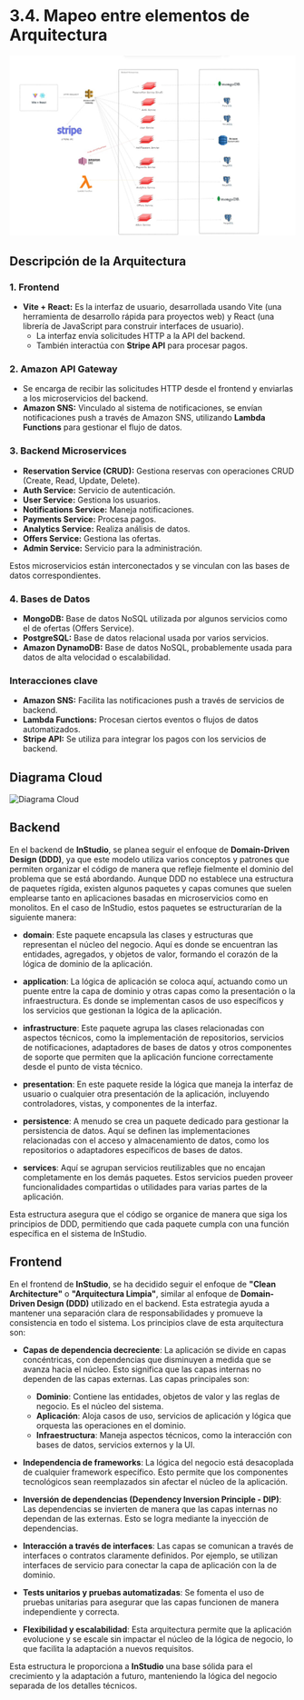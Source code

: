 # 3.4. Mapeo entre elementos de Arquitectura

![Mapeo entre elementos de Arquitectura](MapeoElementosArquitectura.png)

## Descripción de la Arquitectura

### 1. Frontend 

- **Vite + React:** Es la interfaz de usuario, desarrollada usando Vite (una herramienta de desarrollo rápida para proyectos web) y React (una librería de JavaScript para construir interfaces de usuario). 
  - La interfaz envía solicitudes HTTP a la API del backend.
  - También interactúa con **Stripe API** para procesar pagos.

### 2. Amazon API Gateway 

- Se encarga de recibir las solicitudes HTTP desde el frontend y enviarlas a los microservicios del backend.
- **Amazon SNS:** Vinculado al sistema de notificaciones, se envían notificaciones push a través de Amazon SNS, utilizando **Lambda Functions** para gestionar el flujo de datos.

### 3. Backend Microservices 

- **Reservation Service (CRUD):** Gestiona reservas con operaciones CRUD (Create, Read, Update, Delete).
- **Auth Service:** Servicio de autenticación.
- **User Service:** Gestiona los usuarios.
- **Notifications Service:** Maneja notificaciones.
- **Payments Service:** Procesa pagos.
- **Analytics Service:** Realiza análisis de datos.
- **Offers Service:** Gestiona las ofertas.
- **Admin Service:** Servicio para la administración.

Estos microservicios están interconectados y se vinculan con las bases de datos correspondientes.

### 4. Bases de Datos 

- **MongoDB:** Base de datos NoSQL utilizada por algunos servicios como el de ofertas (Offers Service).
- **PostgreSQL:** Base de datos relacional usada por varios servicios.
- **Amazon DynamoDB:** Base de datos NoSQL, probablemente usada para datos de alta velocidad o escalabilidad.

### Interacciones clave

- **Amazon SNS:** Facilita las notificaciones push a través de servicios de backend.
- **Lambda Functions:** Procesan ciertos eventos o flujos de datos automatizados.
- **Stripe API:** Se utiliza para integrar los pagos con los servicios de backend.

## Diagrama Cloud

![Diagrama Cloud](https://github.com/user-attachments/assets/2279c4e3-7916-484d-87f7-6ea07a37dbcd)


## Backend

En el backend de **InStudio**, se planea seguir el enfoque de **Domain-Driven Design (DDD)**, ya que este modelo utiliza varios conceptos y patrones que permiten organizar el código de manera que refleje fielmente el dominio del problema que se está abordando. Aunque DDD no establece una estructura de paquetes rígida, existen algunos paquetes y capas comunes que suelen emplearse tanto en aplicaciones basadas en microservicios como en monolitos. En el caso de InStudio, estos paquetes se estructurarían de la siguiente manera:

- **domain**: Este paquete encapsula las clases y estructuras que representan el núcleo del negocio. Aquí es donde se encuentran las entidades, agregados, y objetos de valor, formando el corazón de la lógica de dominio de la aplicación.

- **application**: La lógica de aplicación se coloca aquí, actuando como un puente entre la capa de dominio y otras capas como la presentación o la infraestructura. Es donde se implementan casos de uso específicos y los servicios que gestionan la lógica de la aplicación.

- **infrastructure**: Este paquete agrupa las clases relacionadas con aspectos técnicos, como la implementación de repositorios, servicios de notificaciones, adaptadores de bases de datos y otros componentes de soporte que permiten que la aplicación funcione correctamente desde el punto de vista técnico.

- **presentation**: En este paquete reside la lógica que maneja la interfaz de usuario o cualquier otra presentación de la aplicación, incluyendo controladores, vistas, y componentes de la interfaz.

- **persistence**: A menudo se crea un paquete dedicado para gestionar la persistencia de datos. Aquí se definen las implementaciones relacionadas con el acceso y almacenamiento de datos, como los repositorios o adaptadores específicos de bases de datos.

- **services**: Aquí se agrupan servicios reutilizables que no encajan completamente en los demás paquetes. Estos servicios pueden proveer funcionalidades compartidas o utilidades para varias partes de la aplicación.

Esta estructura asegura que el código se organice de manera que siga los principios de DDD, permitiendo que cada paquete cumpla con una función específica en el sistema de InStudio.

## Frontend

En el frontend de **InStudio**, se ha decidido seguir el enfoque de **"Clean Architecture"** o **"Arquitectura Limpia"**, similar al enfoque de **Domain-Driven Design (DDD)** utilizado en el backend. Esta estrategia ayuda a mantener una separación clara de responsabilidades y promueve la consistencia en todo el sistema. Los principios clave de esta arquitectura son:

- **Capas de dependencia decreciente**: La aplicación se divide en capas concéntricas, con dependencias que disminuyen a medida que se avanza hacia el núcleo. Esto significa que las capas internas no dependen de las capas externas. Las capas principales son:
  - **Dominio**: Contiene las entidades, objetos de valor y las reglas de negocio. Es el núcleo del sistema.
  - **Aplicación**: Aloja casos de uso, servicios de aplicación y lógica que orquesta las operaciones en el dominio.
  - **Infraestructura**: Maneja aspectos técnicos, como la interacción con bases de datos, servicios externos y la UI.

- **Independencia de frameworks**: La lógica del negocio está desacoplada de cualquier framework específico. Esto permite que los componentes tecnológicos sean reemplazados sin afectar el núcleo de la aplicación.

- **Inversión de dependencias (Dependency Inversion Principle - DIP)**: Las dependencias se invierten de manera que las capas internas no dependan de las externas. Esto se logra mediante la inyección de dependencias.

- **Interacción a través de interfaces**: Las capas se comunican a través de interfaces o contratos claramente definidos. Por ejemplo, se utilizan interfaces de servicio para conectar la capa de aplicación con la de dominio.

- **Tests unitarios y pruebas automatizadas**: Se fomenta el uso de pruebas unitarias para asegurar que las capas funcionen de manera independiente y correcta.

- **Flexibilidad y escalabilidad**: Esta arquitectura permite que la aplicación evolucione y se escale sin impactar el núcleo de la lógica de negocio, lo que facilita la adaptación a nuevos requisitos.

Esta estructura le proporciona a **InStudio** una base sólida para el crecimiento y la adaptación a futuro, manteniendo la lógica del negocio separada de los detalles técnicos.
